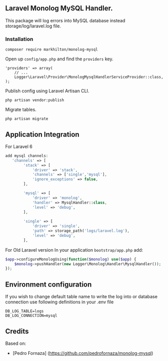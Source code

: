 ## Laravel Monolog MySQL Handler.

This package will log errors into MySQL database instead storage/log/laravel.log file.

### Installation

~~~
composer require markhilton/monolog-mysql
~~~

Open up `config/app.php` and find the `providers` key.

~~~
'providers' => array(
    // ...
    Logger\Laravel\Provider\MonologMysqlHandlerServiceProvider::class,
);
~~~

Publish config using Laravel Artisan CLI.

~~~
php artisan vendor:publish
~~~

Migrate tables.

~~~
php artisan migrate
~~~

## Application Integration
For Laravel 6
~~~php
add mysql channels:
   'channels' => [
        'stack' => [
            'driver' => 'stack',
            'channels' => ['single','mysql'],
            'ignore_exceptions' => false,
        ],

        'mysql' => [
            'driver' => 'monolog',
            'handler' => MysqlHandler::class,
            'level' => 'debug',
        ],
        
        'single' => [
            'driver' => 'single',
            'path' => storage_path('logs/laravel.log'),
            'level' => 'debug',
        ],

~~~


For Old Laravel version In your application `bootstrap/app.php` add:

~~~php
$app->configureMonologUsing(function($monolog) use($app) {
    $monolog->pushHandler(new Logger\Monolog\Handler\MysqlHandler());
});
~~~

## Environment configuration

If you wish to change default table name to write the log into or database connection use following definitions in your .env file

~~~
DB_LOG_TABLE=logs
DB_LOG_CONNECTION=mysql
~~~

## Credits

Based on:

- [Pedro Fornaza] (https://github.com/pedrofornaza/monolog-mysql)
